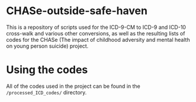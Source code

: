 # CHASe-outside-safe-haven

This is a repository of scripts used for the ICD-9-CM to ICD-9 and ICD-10 cross-walk and various other conversions, as well as the resulting lists of codes for the CHASe (The impact of childhood adversity and mental health on young person suicide) project.

# Using the codes

All of the codes used in the project can be found in the `/processed_ICD_codes/` directory.
